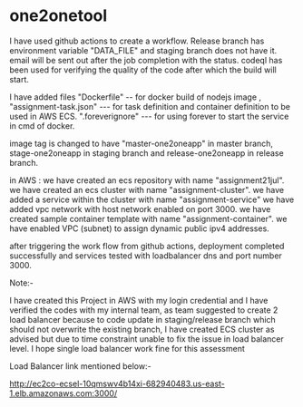 # one2onetool
I have used github actions to create a workflow.
Release branch has environment variable "DATA_FILE" and staging branch does not have it. 
email will be sent out after the job completion with the status. 
codeql has been used for verifying the quality of the code after which the build will start.

I have added files "Dockerfile" -- for docker build of nodejs image , 
                    "assignment-task.json" --- for task definition and container definition to be used in AWS ECS.
                    ".foreverignore" --- for using forever to start the service in cmd of docker. 
                    
image tag is changed to have "master-one2oneapp" in master branch, stage-one2oneapp in staging branch and release-one2oneapp in release branch.

in AWS :
 we have created an ecs repository with name "assignment21jul".
 we have created an ecs cluster with name "assignment-cluster".
 we have added a service within the cluster with name "assignment-service"
 we have added vpc network with host network enabled on port 3000.
 we have created sample container template with name "assignment-container".
 we have enabled VPC (subnet) to assign dynamic public ipv4 addresses. 
 
after triggering the work flow from github actions, deployment completed successfully and services tested with loadbalancer dns and port number 3000. 


Note:-

I have created this Project in AWS with my login credential and I have verified the codes with my internal team, as team suggested to create 2 load balancer 
because to code update in staging/release branch which should not overwrite the existing branch, I have created ECS cluster as advised but due to time constraint
unable to fix the issue in load balancer level. I hope single load balancer work fine for this assessment 

Load Balancer link mentioned below:-

http://ec2co-ecsel-10qmswv4b14xi-682940483.us-east-1.elb.amazonaws.com:3000/

